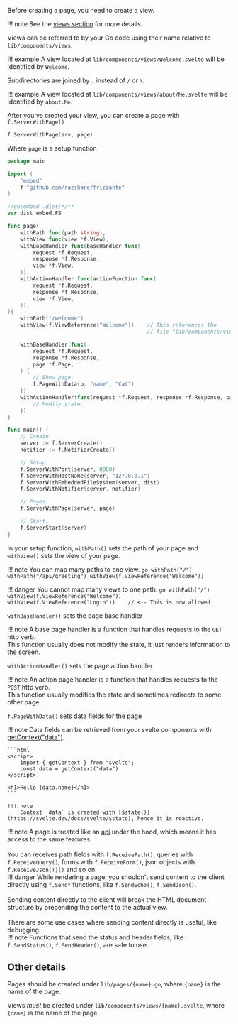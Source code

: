 Before creating a page, you need to create a view.

!!! note
	See the [views section](./views.md) for more details.

Views can be referred to by your Go code using their name relative to `lib/components/views`.

!!! example
	A view located at `lib/components/views/Welcome.svelte` will be identified by `Welcome`.

Subdirectories are joined by `.` instead of `/` or `\`.

!!! example
	A view located at `lib/components/views/about/Me.svelte` will be identified by `about.Me`.

After you've created your view, you can create a page with `f.ServerWithPage()`

```go
f.ServerWithPage(srv, page)
```

Where `page` is a setup function

```go
package main

import (
	"embed"
	f "github.com/razshare/frizzante"
)

//go:embed .dist/*/**
var dist embed.FS

func page(
	withPath func(path string),
	withView func(view *f.View),
	withBaseHandler func(baseHandler func(
		request *f.Request,
		response *f.Response,
		view *f.View,
	)),
	withActionHandler func(actionFunction func(
		request *f.Request,
		response *f.Response,
		view *f.View,
	)),
){
	withPath("/welcome")
	withView(f.ViewReference("Welcome"))  	// This references the
										    // file "lib/components/views/Welcome.svelte"

	withBaseHandler(func(
		request *f.Request,
		response *f.Response,
		page *f.Page,
	) {
		// Show page.
		f.PageWithData(p, "name", "Cat")
	})
	withActionHandler(func(request *f.Request, response *f.Response, page *f.Page) {
		// Modify state.
	})	
}

func main() {
	// Create.
	server := f.ServerCreate()
	notifier := f.NotifierCreate()

	// Setup.
	f.ServerWithPort(server, 8080)
	f.ServerWithHostName(server, "127.0.0.1")
	f.ServerWithEmbeddedFileSystem(server, dist)
	f.ServerWithNotifier(server, notifier)

	// Pages.
	f.ServerWithPage(server, page)

	// Start.
	f.ServerStart(server)
}
```

In your setup function, `withPath()` sets the path of your page 
and `withView()` sets the view of your page.

!!! note
    You can map many paths to one view.
    ```go
    withPath("/")
    withPath("/api/greeting")
	withView(f.ViewReference("Welcome"))
    ```
	
!!! danger
    You cannot map many views to one path.
    ```go
    withPath("/")
	withView(f.ViewReference("Welcome"))
	withView(f.ViewReference("Login"))    // <-- This is now allowed.
    ```

`withBaseHandler()` sets the page base handler

!!! note
	A base page handler is a function that 
	handles requests to the `GET` http verb.<br/>
	This function usually does not modify the state, 
	it just renders information to the screen.

`withActionHandler()` sets the page action handler

!!! note
	An action page handler is a function that 
	handles requests to the `POST` http verb.<br/>
	This function usually modifies the state and 
	sometimes redirects to some other page.

`f.PageWithData()` sets data fields for the page

!!! note
	Data fields can be retrieved from your svelte components with [getContext("data")](https://svelte.dev/docs/svelte/svelte#getContext).

	```html
	<script>
		import { getContext } from "svelte";
		const data = getContext("data")
	</script>

	<h1>Hello {data.name}</h1>
	```

	!!! note
		Context `data` is created with [$state()](https://svelte.dev/docs/svelte/$state), hence it is reactive.


!!! note
	A page is treated like an [api](./api.md) under the hood, which means it 
	has access to the same features.<br/>
	<br/>
	You can receives path fields with `f.ReceivePath()`, 
	queries with `f.ReceiveQuery()`,
	forms with `f.ReceiveForm()`,
	json objects with `f.ReceiveJson[T]()` and so on.<br/>
	!!! danger
		While rendering a page, you shouldn't send content to the client directly 
		using `f.Send*` functions, 
		like `f.SendEcho()`, `f.SendJson()`.<br/>
		<br/>
		Sending content directly to the client will break the HTML document structure by prepending 
		the content to the actual view.<br/>
		<br/>
		There are some use cases where sending content directly is useful, like debugging.<br/>
		!!! note
			Functions that send the status and header fields, like `f.SendStatus()`, `f.SendHeader()`, are safe to use.

## Other details

Pages should be created under `lib/pages/{name}.go`, where `{name}` is the name of the page.

Views *must* be created under `lib/components/views/{name}.svelte`, where `{name}` is the name of the page.
